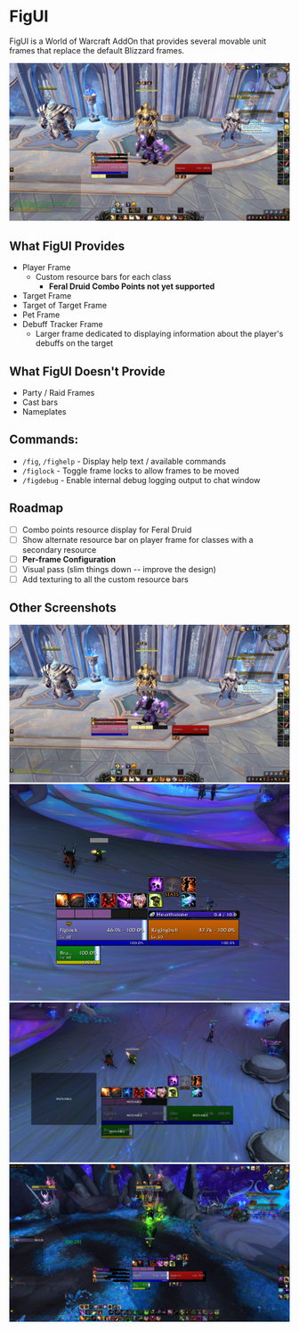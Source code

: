 # FigUI

FigUI is a World of Warcraft AddOn that provides several movable unit frames that replace the default Blizzard frames.

![Example of the default layout of FigUI](Screenshots/ExampleLayout1.jpg)

## What FigUI Provides

- Player Frame
  - Custom resource bars for each class
    - **Feral Druid Combo Points not yet supported**
- Target Frame
- Target of Target Frame
- Pet Frame
- Debuff Tracker Frame
  - Larger frame dedicated to displaying information about the player's debuffs on the target

## What FigUI **Doesn't** Provide

- Party / Raid Frames
- Cast bars
- Nameplates

## Commands:

- `/fig`, `/fighelp` - Display help text / available commands
- `/figlock` - Toggle frame locks to allow frames to be moved
- `/figdebug` - Enable internal debug logging output to chat window

## Roadmap

- [ ] Combo points resource display for Feral Druid
- [ ] Show alternate resource bar on player frame for classes with a secondary resource
- [ ] **Per-frame Configuration**
- [ ] Visual pass (slim things down -- improve the design)
- [ ] Add texturing to all the custom resource bars

## Other Screenshots

![Alternate sample layout of FigUI](Screenshots/ExampleLayout2.jpg)
![Another sample layout of FigUI with additional AddOns](Screenshots/ExampleLayout3.PNG)
![Example of FigUI with frames unlocked and ready to move](Screenshots/MovableFrames.PNG)
![Full screenshot of sample layout of FigUI with additional AddOns](Screenshots/FullUISample.jpg)
